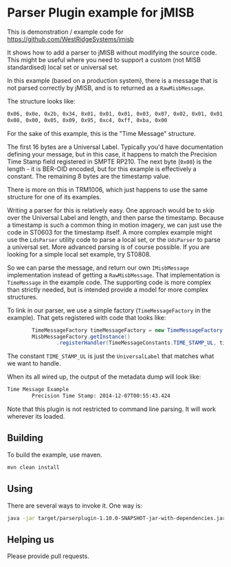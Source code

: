 # Parser Plugin example for jMISB

This is demonstration / example code for <https://github.com/WestRidgeSystems/jmisb>

It shows how to add a parser to jMISB without modifying the source code. This might be useful
where you need to support a custom (not MISB standardised) local set or universal set.

In this example (based on a production system), there is a message that is not parsed correctly by
jMISB, and is to returned as a `RawMisbMessage`.

The structure looks like:

``` txt
0x06, 0x0e, 0x2b, 0x34, 0x01, 0x01, 0x01, 0x03, 0x07, 0x02, 0x01, 0x01, 0x01, 0x05, 0x00, 0x00,
0x08, 0x00, 0x05, 0x09, 0x95, 0xc4, 0xff, 0xba, 0x00
```

For the sake of this example, this is the "Time Message" structure.

The first 16 bytes are a Universal Label. Typically you'd have documentation defining your message,
but in this case, it happens to match the Precision Time Stamp field registered in SMPTE RP210.
The next byte (`0x08`) is the length - it is BER-OID encoded, but for this example is effectively
a constant. The remaining 8 bytes are the timestamp value.

There is more on this in TRM1006, which just happens to use the same structure for one of its examples.

Writing a parser for this is relatively easy. One approach would be to skip over the Universal
Label and length, and then parse the timestamp. Because a timestamp is such a common thing in motion
imagery, we can just use the code in ST0603 for the timestamp itself. A more complex example might use
the `LdsParser` utility code to parse a local set, or the `UdsParser` to parse a universal set. More
advanced parsing is of course possible. If you are looking for a simple local set example, try ST0808.

So we can parse the message, and return our own `IMisbMessage` implementation instead of getting a
`RawMisbMessage`. That implementation is `TimeMessage` in the example code. The supporting code is
more complex than strictly needed, but is intended provide a model for more complex structures.

To link in our parser, we use a simple factory (`TimeMessageFactory` in the example). That gets
registered with code that looks like:

``` java
        TimeMessageFactory timeMessageFactory = new TimeMessageFactory();
        MisbMessageFactory.getInstance()
                .registerHandler(TimeMessageConstants.TIME_STAMP_UL, timeMessageFactory);
```

The constant `TIME_STAMP_UL` is just the `UniversalLabel` that matches what we want to handle.

When its all wired up, the output of the metadata dump will look like:

``` txt
Time Message Example
        Precision Time Stamp: 2014-12-07T00:55:43.424
```

Note that this plugin is not restricted to command line parsing. It will work wherever its loaded.

## Building

To build the example, use maven.

``` sh
mvn clean install
```

## Using

There are several ways to invoke it. One way is:

``` sh
java -jar target/parserplugin-1.10.0-SNAPSHOT-jar-with-dependencies.jar {filename}
```

## Helping us

Please provide pull requests.
